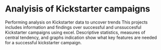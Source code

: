 # Analyisis of Kickstarter campaigns
Performing analysis on Kickstarter data to uncover trends
This projects includes information and findings over successful and unssuccesful Kickstarter campaigns using excel. Descriptive statistics, measures of central tendency, and graphs indication show what key features are needed for a successful kickstarter campaign.
